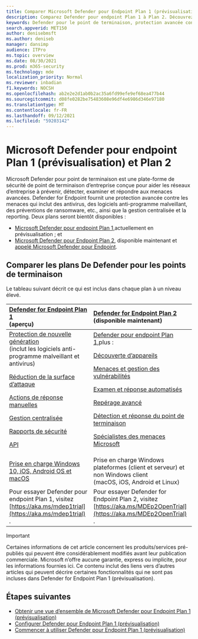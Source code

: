 ```yaml
---
title: Comparer Microsoft Defender pour Endpoint Plan 1 (prévisualisation) à Plan 2
description: Comparez Defender pour endpoint Plan 1 à Plan 2. Découvrez les différences entre les plans et sélectionnez le plan qui répond aux besoins de votre organisation.
keywords: Defender pour le point de terminaison, protection avancée contre les menaces, protection des points de terminaison
search.appverid: MET150
author: denisebmsft
ms.author: deniseb
manager: dansimp
audience: ITPro
ms.topic: overview
ms.date: 08/30/2021
ms.prod: m365-security
ms.technology: mde
localization_priority: Normal
ms.reviewer: inbadian
f1.keywords: NOCSH
ms.openlocfilehash: ab2e2e2d1ab0b2ac35a6fd99efe9ef68ea477b44
ms.sourcegitcommit: d08fe0282be75483608e96df4e6986d346e97180
ms.translationtype: MT
ms.contentlocale: fr-FR
ms.lasthandoff: 09/12/2021
ms.locfileid: "59203142"
---
```

# <a name="microsoft-defender-for-endpoint-plan-1-preview-and-plan-2"></a>Microsoft Defender pour endpoint Plan 1 (prévisualisation) et Plan 2

Microsoft Defender pour point de terminaison est une plate-forme de sécurité de point de terminaison d’entreprise conçue pour aider les réseaux d’entreprise à prévenir, détecter, examiner et répondre aux menaces avancées. Defender for Endpoint fournit une protection avancée contre les menaces qui inclut des antivirus, des logiciels anti-programme malveillant, des préventions de ransomware, etc., ainsi que la gestion centralisée et la reporting. Deux plans seront bientôt disponibles :   
 
- [Microsoft Defender pour endpoint Plan 1,](defender-endpoint-plan-1.md)actuellement en prévisualisation ; et 
- [Microsoft Defender pour Endpoint Plan 2](microsoft-defender-endpoint.md), disponible maintenant et [appelé Microsoft Defender pour Endpoint](microsoft-defender-endpoint.md).

## <a name="compare-defender-for-endpoint-plans"></a>Comparer les plans De Defender pour les points de terminaison

Le tableau suivant décrit ce qui est inclus dans chaque plan à un niveau élevé.

| [Defender for Endpoint Plan 1](defender-endpoint-plan-1.md) <br/>(aperçu) | [Defender for Endpoint Plan 2](microsoft-defender-endpoint.md) <br/>(disponible maintenant) |
|:---|:---|
| [Protection de nouvelle génération](defender-endpoint-plan-1.md#next-generation-protection) <br/>(inclut les logiciels anti-programme malveillant et antivirus) <p> [Réduction de la surface d’attaque](defender-endpoint-plan-1.md#attack-surface-reduction) <p> [Actions de réponse manuelles](defender-endpoint-plan-1.md#manual-response-actions) <p> [Gestion centralisée](defender-endpoint-plan-1.md#centralized-management) <p>[Rapports de sécurité](defender-endpoint-plan-1.md#reporting) <p>[API](defender-endpoint-plan-1.md#apis)  | [Defender pour endpoint Plan 1,](defender-endpoint-plan-1.md)plus : <p> [Découverte d’appareils](device-discovery.md) <p> [Menaces et gestion des vulnérabilités](next-gen-threat-and-vuln-mgt.md) <p> [Examen et réponse automatisés](automated-investigations.md) <p> [Repérage avancé](advanced-hunting-overview.md) <p> [Détection et réponse du point de terminaison](overview-endpoint-detection-response.md) <p> [Spécialistes des menaces Microsoft](microsoft-threat-experts.md)  |
| [Prise en charge Windows 10, iOS, Android OS et macOS](defender-endpoint-plan-1.md#cross-platform-support) | Prise en charge Windows plateformes (client et serveur) et non Windows client<br/> (macOS, iOS, Android et Linux) |
| Pour essayer Defender pour endpoint Plan 1, visitez [https://aka.ms/mdep1trial](https://aka.ms/mdep1trial) . | Pour essayer Defender for Endpoint Plan 2, visitez [https://aka.ms/MDEp2OpenTrial](https://aka.ms/MDEp2OpenTrial) . |

> [!IMPORTANT]
> Certaines informations de cet article concernent les produits/services pré-publiés qui peuvent être considérablement modifiés avant leur publication commerciale. Microsoft n’offre aucune garantie, express ou implicite, pour les informations fournies ici. Ce contenu inclut des liens vers d’autres articles qui peuvent décrire certaines fonctionnalités qui ne sont pas incluses dans Defender for Endpoint Plan 1 (prévisualisation).

## <a name="next-steps"></a>Étapes suivantes

- [Obtenir une vue d’ensemble de Microsoft Defender pour Endpoint Plan 1 (prévisualisation)](defender-endpoint-plan-1.md)
- [Configurer Defender pour Endpoint Plan 1 (prévisualisation)](mde-p1-setup-configuration.md)
- [Commencer à utiliser Defender pour Endpoint Plan 1 (prévisualisation)](mde-plan1-getting-started.md)
